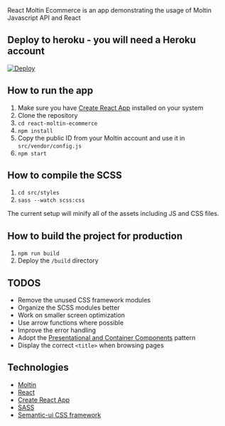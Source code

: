 React Moltin Ecommerce is an app demonstrating the usage of Moltin Javascript API and React

## Deploy to heroku - you will need a Heroku account
[![Deploy](https://www.herokucdn.com/deploy/button.png)](https://heroku.com/deploy)

## How to run the app
1. Make sure you have [Create React App](https://github.com/facebookincubator/create-react-app) installed on your system
2. Clone the repository
2. `cd react-moltin-ecommerce`
3. `npm install`
4. Copy the public ID from your Moltin account and use it in `src/vendor/config.js`
4. `npm start`

## How to compile the SCSS
1. `cd src/styles`
2. `sass --watch scss:css`

The current setup will minify all of the assets including JS and CSS files.

## How to build the project for production
1. `npm run build`
2. Deploy the `/build` directory


## TODOS
- Remove the unused CSS framework modules
- Organize the SCSS modules better
- Work on smaller screen optimization
- Use arrow functions where possible
- Improve the error handling
- Adopt the [Presentational and Container Components](https://medium.com/@dan_abramov/smart-and-dumb-components-7ca2f9a7c7d0#.cdcbjkn9v) pattern
- Display the correct `<title>` when browsing pages

## Technologies
 - [Moltin](https://www.moltin.com/)
 - [React](https://facebook.github.io/react/)
 - [Create React App](https://github.com/facebookincubator/create-react-app)
 - [SASS](http://sass-lang.com/)
 - [Semantic-ui CSS framework](http://semantic-ui.com/)
